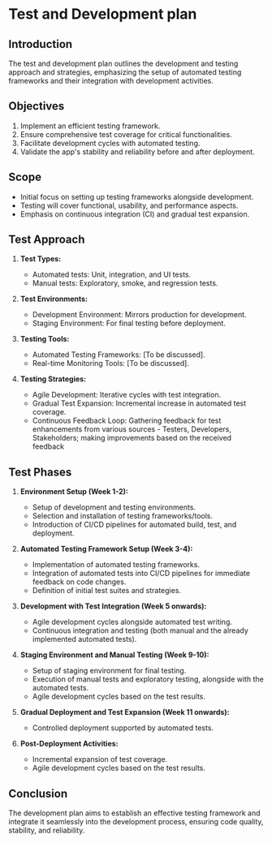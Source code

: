 # Test and Development plan

## Introduction
The test and development plan outlines the development and testing approach and strategies, emphasizing the setup of automated testing frameworks and their integration with development activities.

## Objectives
1. Implement an efficient testing framework.
1. Ensure comprehensive test coverage for critical functionalities.
1. Facilitate development cycles with automated testing.
1. Validate the app's stability and reliability before and after deployment.

## Scope
- Initial focus on setting up testing frameworks alongside development.
- Testing will cover functional, usability, and performance aspects.
- Emphasis on continuous integration (CI) and gradual test expansion.

## Test Approach
1. **Test Types:**
   - Automated tests: Unit, integration, and UI tests.
   - Manual tests: Exploratory, smoke, and regression tests.

1. **Test Environments:**
   - Development Environment: Mirrors production for development.
   - Staging Environment: For final testing before deployment.

1. **Testing Tools:**
   - Automated Testing Frameworks: [To be discussed].
   - Real-time Monitoring Tools: [To be discussed].

1. **Testing Strategies:**
   - Agile Development: Iterative cycles with test integration.
   - Gradual Test Expansion: Incremental increase in automated test coverage.
   - Continuous Feedback Loop: Gathering feedback for test enhancements from various sources - Testers, Developers, Stakeholders; making improvements based on the received feedback

## Test Phases

1. **Environment Setup (Week 1-2):**
   - Setup of development and testing environments.
   - Selection and installation of testing frameworks/tools.
   - Introduction of CI/CD pipelines for automated build, test, and deployment.


1. **Automated Testing Framework Setup (Week 3-4):**
   - Implementation of automated testing frameworks.
   - Integration of automated tests into CI/CD pipelines for immediate feedback on code changes.
   - Definition of initial test suites and strategies.


1. **Development with Test Integration (Week 5 onwards):**
   - Agile development cycles alongside automated test writing.
   - Continuous integration and testing (both manual and the already implemented automated tests).

1. **Staging Environment and Manual Testing (Week 9-10):**
   - Setup of staging environment for final testing.
   - Execution of manual tests and exploratory testing, alongside with the automated tests.
   - Agile development cycles based on the test results.

1. **Gradual Deployment and Test Expansion (Week 11 onwards):**
   - Controlled deployment supported by automated tests.

1. **Post-Deployment Activities:**
   - Incremental expansion of test coverage.
   - Agile development cycles based on the test results.

## Conclusion
The development plan aims to establish an effective testing framework and integrate it seamlessly into the development process, ensuring code quality, stability, and reliability.
